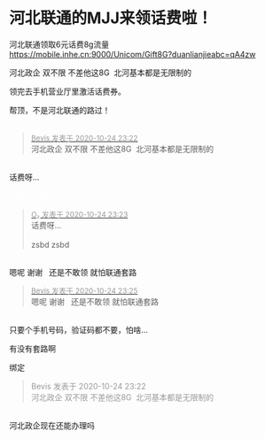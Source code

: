 # 河北联通的MJJ来领话费啦！


河北联通领取6元话费8g流量<br />
https://mobile.inhe.cn:9000/Unicom/Gift8G?duanlianjieabc=qA4zw

河北政企 双不限 不差他这8G&nbsp;&nbsp;北河基本都是无限制的 

领完去手机营业厅里激活话费券。

帮顶，不是河北联通的路过！<br />
<br />
<img src="static/image/smiley/default/lol.gif" smilieid="12" border="0" alt="" /><img src="static/image/smiley/default/lol.gif" smilieid="12" border="0" alt="" /><img src="static/image/smiley/default/lol.gif" smilieid="12" border="0" alt="" />

<div class="quote"><blockquote><font size="2"><a href="https://www.hostloc.com/forum.php?mod=redirect&amp;goto=findpost&amp;pid=9348210&amp;ptid=758137" target="_blank"><font color="#999999">Bevis 发表于 2020-10-24 23:22</font></a></font><br />
河北政企 双不限 不差他这8G&nbsp;&nbsp;北河基本都是无限制的</blockquote></div><br />
话费呀...<br />
<br />
<font color="White">zsbd zsbd</font>

<div class="quote"><blockquote><font size="2"><a href="https://www.hostloc.com/forum.php?mod=redirect&amp;goto=findpost&amp;pid=9348212&amp;ptid=758137" target="_blank"><font color="#999999">O₂ 发表于 2020-10-24 23:23</font></a></font><br />
话费呀...<br />
<br />
zsbd zsbd</blockquote></div><br />
嗯呢 谢谢&nbsp; &nbsp;还是不敢领 就怕联通套路&nbsp; &nbsp;

<div class="quote"><blockquote><font size="2"><a href="https://www.hostloc.com/forum.php?mod=redirect&amp;goto=findpost&amp;pid=9348213&amp;ptid=758137" target="_blank"><font color="#999999">Bevis 发表于 2020-10-24 23:25</font></a></font><br />
嗯呢 谢谢&nbsp; &nbsp;还是不敢领 就怕联通套路</blockquote></div><br />
只要个手机号码，验证码都不要，怕啥...

有没有套路啊

绑定

<div class="quote"><blockquote><font color="#999999">Bevis 发表于 2020-10-24 23:22</font><br />
<font color="#999999">河北政企 双不限 不差他这8G&nbsp;&nbsp;北河基本都是无限制的</font></blockquote></div><br />
河北政企现在还能办理吗
